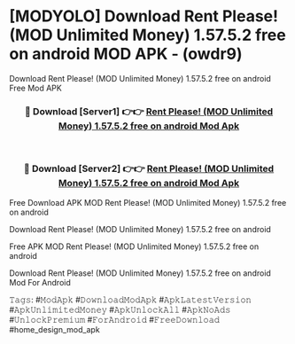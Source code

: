 # [MODYOLO] Download Rent Please! (MOD Unlimited Money) 1.57.5.2 free on android MOD APK - (owdr9)
Download Rent Please! (MOD Unlimited Money) 1.57.5.2 free on android Free Mod APK

<div align="center">
<h3>🔴 Download [Server1] 👉👉 <a href="https://apk-comot.site?title=Rent_Please!_(MOD_Unlimited_Money)_1.57.5.2_free_on_android">Rent Please! (MOD Unlimited Money) 1.57.5.2 free on android Mod Apk</a></h3><br>

<h3>🔴 Download [Server2] 👉👉 <a href="https://apk-comot.site?title=Rent_Please!_(MOD_Unlimited_Money)_1.57.5.2_free_on_android">Rent Please! (MOD Unlimited Money) 1.57.5.2 free on android Mod Apk</a></h3>
</div>


Free Download APK MOD Rent Please! (MOD Unlimited Money) 1.57.5.2 free on android

Download Rent Please! (MOD Unlimited Money) 1.57.5.2 free on android 

Free APK MOD Rent Please! (MOD Unlimited Money) 1.57.5.2 free on android 

Download Rent Please! (MOD Unlimited Money) 1.57.5.2 free on android Mod For Android

𝚃𝚊𝚐𝚜: #𝙼𝚘𝚍𝙰𝚙𝚔 #𝙳𝚘𝚠𝚗𝚕𝚘𝚊𝚍𝙼𝚘𝚍𝙰𝚙𝚔 #𝙰𝚙𝚔𝙻𝚊𝚝𝚎𝚜𝚝𝚅𝚎𝚛𝚜𝚒𝚘𝚗 #𝙰𝚙𝚔𝚄𝚗𝚕𝚒𝚖𝚒𝚝𝚎𝚍𝙼𝚘𝚗𝚎𝚢 #𝙰𝚙𝚔𝚄𝚗𝚕𝚘𝚌𝚔𝙰𝚕𝚕 #𝙰𝚙𝚔𝙽𝚘𝙰𝚍𝚜 #𝚄𝚗𝚕𝚘𝚌𝚔𝙿𝚛𝚎𝚖𝚒𝚞𝚖 #𝙵𝚘𝚛𝙰𝚗𝚍𝚛𝚘𝚒𝚍 #𝙵𝚛𝚎𝚎𝙳𝚘𝚠𝚗𝚕𝚘𝚊𝚍 #home_design_mod_apk
